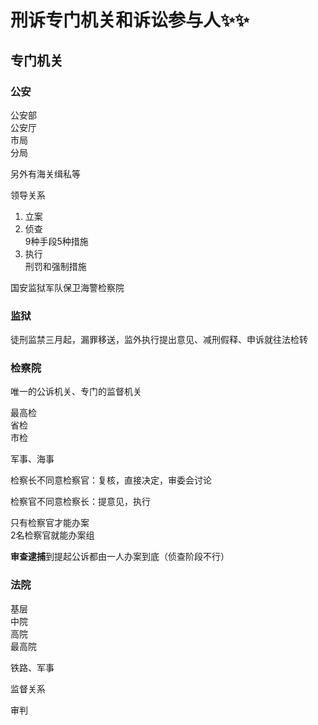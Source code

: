 # 刑诉专门机关和诉讼参与人✨✨

## 专门机关
### 公安
公安部   
公安厅    
市局   
分局   

另外有海关缉私等

领导关系

1. 立案
2. 侦查   
 9种手段5种措施
3. 执行   
 刑罚和强制措施

国安监狱军队保卫海警检察院

### 监狱
徒刑监禁三月起，漏罪移送，监外执行提出意见、减刑假释、申诉就往法检转

### 检察院

唯一的公诉机关、专门的监督机关

最高检    
省检   
市检   

军事、海事

检察长不同意检察官：复核，直接决定，审委会讨论

检察官不同意检察长：提意见，执行

只有检察官才能办案   
2名检察官就能办案组

**审查逮捕**到提起公诉都由一人办案到底（侦查阶段不行）

### 法院

基层   
中院   
高院   
最高院

铁路、军事

监督关系

审判